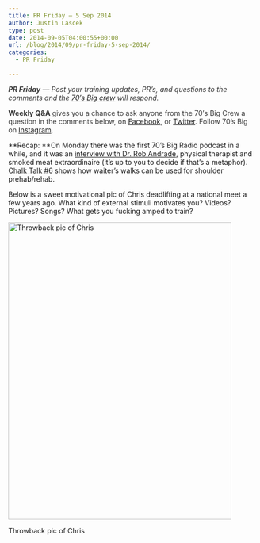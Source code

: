 ```yaml
---
title: PR Friday – 5 Sep 2014
author: Justin Lascek
type: post
date: 2014-09-05T04:00:55+00:00
url: /blog/2014/09/pr-friday-5-sep-2014/
categories:
  - PR Friday

---
```

<em style="color: #373737;"><strong>PR Friday</strong> — Post your training updates, PR’s, and questions to the comments and the <a href="/about/bios/" target="_blank">70′s Big crew</a> will respond. </em>

<strong style="color: #373737;">Weekly Q&A </strong><span style="color: #373737;">gives you a chance to ask anyone from the 70′s Big Crew a question in the comments below, on <a href="https://www.facebook.com/70sBig" target="_blank">Facebook</a>, or <a href="https://twitter.com/70sBig" target="_blank">Twitter</a>. Follow 70&#8217;s Big on <a href="http://instagram.com/70s_Big" target="_blank">Instagram</a>. </span>

**Recap: **On Monday there was the first 70&#8217;s Big Radio podcast in a while, and it was an <a href="/blog/2014/09/70s-big-radio-episode-19/" target="_blank">interview with Dr. Rob Andrade</a>, physical therapist and smoked meat extraordinaire (it&#8217;s up to you to decide if that&#8217;s a metaphor). <a href="/blog/2014/09/chalk-talk-6/" target="_blank">Chalk Talk #6</a> shows how waiter&#8217;s walks can be used for shoulder prehab/rehab.

Below is a sweet motivational pic of Chris deadlifting at a national meet a few years ago. What kind of external stimuli motivates you? Videos? Pictures? Songs? What gets you fucking amped to train?

<div id="attachment_10355" style="width: 460px" class="wp-caption aligncenter">
  <a href="/2014/08/379788_315269448485432_181712954_n.jpg"><img aria-describedby="caption-attachment-10355" data-attachment-id="10355" data-permalink="/blog/2014/09/pr-friday-5-sep-2014/379788_315269448485432_181712954_n/" data-orig-file="/2014/08/379788_315269448485432_181712954_n.jpg" data-orig-size="452,603" data-comments-opened="1" data-image-meta="{&quot;aperture&quot;:&quot;0&quot;,&quot;credit&quot;:&quot;&quot;,&quot;camera&quot;:&quot;&quot;,&quot;caption&quot;:&quot;&quot;,&quot;created_timestamp&quot;:&quot;0&quot;,&quot;copyright&quot;:&quot;&quot;,&quot;focal_length&quot;:&quot;0&quot;,&quot;iso&quot;:&quot;0&quot;,&quot;shutter_speed&quot;:&quot;0&quot;,&quot;title&quot;:&quot;&quot;}" data-image-title="379788_315269448485432_181712954_n" data-image-description="" data-medium-file="/2014/08/379788_315269448485432_181712954_n-149x200.jpg" data-large-file="/2014/08/379788_315269448485432_181712954_n-450x600.jpg" class="size-large wp-image-10355" src="/2014/08/379788_315269448485432_181712954_n-450x600.jpg" alt="Throwback pic of Chris" width="450" height="600" srcset="/2014/08/379788_315269448485432_181712954_n-450x600.jpg 450w, /2014/08/379788_315269448485432_181712954_n-112x150.jpg 112w, /2014/08/379788_315269448485432_181712954_n-149x200.jpg 149w, /2014/08/379788_315269448485432_181712954_n-224x300.jpg 224w, /2014/08/379788_315269448485432_181712954_n.jpg 452w" sizes="(max-width: 450px) 100vw, 450px" /></a>
  
  <p id="caption-attachment-10355" class="wp-caption-text">
    Throwback pic of Chris
  </p>
</div>
